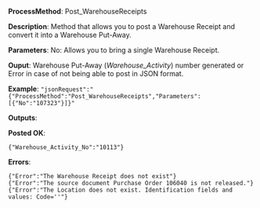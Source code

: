 **ProcessMethod**: Post_WarehouseReceipts

**Description**:
Method that allows you to post a Warehouse Receipt and convert it into a Warehouse Put-Away.

**Parameters**: 
No: Allows you to bring a single Warehouse Receipt. 

**Ouput**: Warehouse Put-Away (_Warehouse_Activity_) number generated or Error in case of not being able to post in JSON format.

**Example**:
`"jsonRequest":"{"ProcessMethod":"Post_WarehouseReceipts","Parameters":[{"No":"107323"}]}"`

**Outputs**:

**Posted OK**:

`{"Warehouse_Activity_No":"10113"}`

**Errors**:


```
{"Error":"The Warehouse Receipt does not exist"}
{"Error":"The source document Purchase Order 106040 is not released."}
{"Error":"The Location does not exist. Identification fields and values: Code=''"}
```

